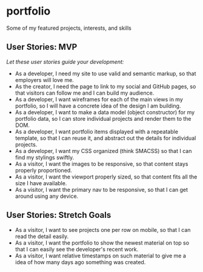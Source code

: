 # portfolio
Some of my featured projects, interests, and skills

## User Stories: MVP
*Let these user stories guide your development:*
* As a developer, I need my site to use valid and semantic markup, so that employers will love me.
* As the creator, I need the page to link to my social and GitHub pages, so that visitors can follow me and I can build my audience.
* As a developer, I want wireframes for each of the main views in my portfolio, so I will have a concrete idea of the design I am building.
* As a developer, I want to make a data model (object constructor) for my portfolio data, so I can store individual projects and render them to the DOM.
* As a developer, I want portfolio items displayed with a repeatable template, so that I can reuse it, and abstract out the details for individual projects.
* As a developer, I want my CSS organized (think SMACSS) so that I can find my stylings swiftly.
* As a visitor, I want the images to be responsive, so that content stays properly proportioned.
* As a visitor, I want the viewport properly sized, so that content fits all the size I have available.
* As a visitor, I want the primary nav to be responsive, so that I can get around using any device.

## User Stories: Stretch Goals
* As a visitor, I want to see projects one per row on mobile, so that I can read the detail easily.
* As a visitor, I want the portfolio to show the newest material on top so that I can easily see the developer's recent work.
* As a visitor, I want relative timestamps on such material to give me a idea of how many days ago something was created.
